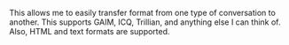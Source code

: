 This allows me to easily transfer format from one type of conversation to another.  This supports GAIM, ICQ, Trillian, and anything else I can think of.  Also, HTML and text formats are supported.